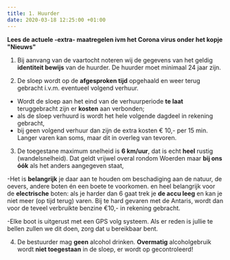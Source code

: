 ```yaml
---
title: 1. Huurder
date: 2020-03-18 12:25:00 +01:00
---
```



**Lees de actuele -extra- maatregelen ivm het Corona virus onder het kopje "Nieuws"**

1) Bij aanvang van de vaartocht noteren wij de gegevens van het geldig **identiteit bewijs** van de huurder.     De huurder moet minimaal 24 jaar zijn.

2) De sloep wordt op de **afgesproken tijd** opgehaald en weer terug gebracht i.v.m. eventueel volgend verhuur.

- Wordt de sloep aan het eind van de verhuurperiode **te laat** teruggebracht zijn er **kosten** aan verbonden;
 - als de sloep verhuurd is wordt het hele volgende dagdeel in rekening gebracht,
 - bij geen volgend verhuur dan zijn de extra kosten € 10,- per 15 min.
   Langer varen kan soms, maar dit in overleg van tevoren.

3) De toegestane maximum snelheid is **6 km/uur**, dat is echt **heel** rustig (wandelsnelheid). Dat geldt vrijwel overal rondom Woerden maar **bij ons óók** als het anders aangegeven staat, 

-Het is **belangrijk** je daar aan te houden om beschadiging aan de natuur, de oevers, andere boten én een boete te voorkomen.
en heel belangrijk voor de **electrische** boten: als je harder dan 6 gaat trek je **de accu leeg** en kan je niet meer (op tijd terug) varen. 
Bij te hard gevaren met de Antaris, wordt dan voor de teveel verbruikte benzine €10,- in rekening gebracht.

-Elke boot is uitgerust met een GPS volg systeem.
 Als er reden is jullie te bellen zullen we dit doen, zorg dat u bereikbaar bent.

4) De bestuurder mag **geen** alcohol drinken.
 **Overmatig**  alcoholgebruik wordt **niet toegestaan** in de sloep, er wordt op gecontroleerd!